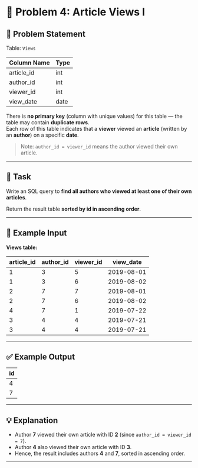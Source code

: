# 🧩 Problem 4: Article Views I

## 📝 Problem Statement

Table: `Views`

| Column Name | Type |
|--------------|------|
| article_id   | int  |
| author_id    | int  |
| viewer_id    | int  |
| view_date    | date |

There is **no primary key** (column with unique values) for this table — the table may contain **duplicate rows**.  
Each row of this table indicates that a **viewer** viewed an **article** (written by an **author**) on a specific **date**.  

> Note: `author_id = viewer_id` means the author viewed their own article.

---

## 🎯 Task

Write an SQL query to **find all authors who viewed at least one of their own articles**.

Return the result table **sorted by id in ascending order**.

---

## 🧮 Example Input

**Views table:**

| article_id | author_id | viewer_id | view_date  |
|-------------|------------|------------|-------------|
| 1 | 3 | 5 | 2019-08-01 |
| 1 | 3 | 6 | 2019-08-02 |
| 2 | 7 | 7 | 2019-08-01 |
| 2 | 7 | 6 | 2019-08-02 |
| 4 | 7 | 1 | 2019-07-22 |
| 3 | 4 | 4 | 2019-07-21 |
| 3 | 4 | 4 | 2019-07-21 |

---

## ✅ Example Output

| id |
|----|
| 4  |
| 7  |

---

## 💡 Explanation

- Author **7** viewed their own article with ID **2** (since `author_id = viewer_id = 7`).
- Author **4** also viewed their own article with ID **3**.
- Hence, the result includes authors **4** and **7**, sorted in ascending order.

---

